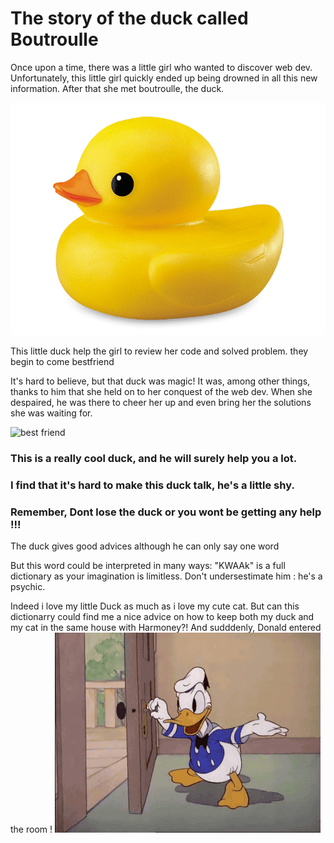 # The story of the duck called Boutroulle

Once upon a time, there was a little girl who wanted to discover web dev. Unfortunately, this little girl quickly ended up being drowned in all this new information. 
After that she met boutroulle, the duck.

![pictures of boutroulle](boutroulle.png)

This little duck help the girl to review her code and solved problem. they begin to come bestfriend

It's hard to believe, but that duck was magic! It was, among other things, thanks to him that she held on to her conquest of the web dev. When she despaired, he was there to cheer her up and even bring her the solutions she was waiting for.

![best friend](https://i.giphy.com/media/3orieM2yXrt2kK4B4Q/giphy.webp)

### This is a really cool duck, and he will surely help you a lot. 
### I find that it's hard to make this duck talk, he's a little shy. 
### Remember, Dont lose the duck or you wont be getting any help !!!
The duck gives good advices although he can only say one word

But this word could be interpreted in many ways: "KWAAk" is a full dictionary as your imagination is limitless. Don't undersestimate him : he's a psychic.

Indeed i love my little Duck as much as i love my cute cat.
But can this dictionarry could find me a nice advice on how to keep both my duck and my cat in the same house with Harmoney?!
And sudddenly, Donald entered the room ! 
![donald](giphy-2.gif)